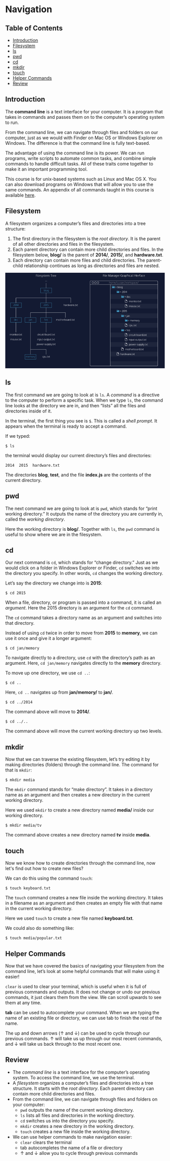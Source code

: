 # Navigation

## Table of Contents 

- [Introduction](#Introduction)
- [Filesystem](#Filesystem)
- [ls](#ls)
- [pwd](#pwd)
- [cd](#cd)
- [mkdir](#mkdir)
- [touch](#touch)
- [Helper Commands](#Helper-Commands)
- [Review](#Review)



## Introduction 

The **command line** is a text interface for your computer. It is a program that takes in commands and passes them on to the computer’s operating system to run.

From the command line, we can navigate through files and folders on our computer, just as we would with Finder on Mac OS or Windows Explorer on Windows. The difference is that the command line is fully text-based.

The advantage of using the command line is its power. We can run programs, write scripts to automate common tasks, and combine simple commands to handle difficult tasks. All of these traits come together to make it an important programming tool.

This course is for unix-based systems such as Linux and Mac OS X. You can also download programs on Windows that will allow you to use the same commands. An appendix of all commands taught in this course is available [here](https://www.codecademy.com/articles/command-line-commands). 



## Filesystem

A filesystem organizes a computer’s files and directories into a tree structure:

1. The first directory in the filesystem is the *root directory*. It is the parent of all other directories and files in the filesystem.
2. Each parent directory can contain more child directories and files. In the filesystem below, **blog/** is the parent of **2014/**, **2015/**, and **hardware.txt**.
3. Each directory can contain more files and child directories. The parent-child relationship continues as long as directories and files are nested.

<img src="images/1.1.png">



## ls

The first command we are going to look at is `ls`. A *command* is a directive to the computer to perform a specific task. When we type `ls`, the command line looks at the directory we are in, and then “lists” all the files and directories inside of it.

In the terminal, the first thing you see is `$`. This is called a *shell prompt*. It appears when the terminal is ready to accept a command.

If we typed:

```shell
$ ls
```

the terminal would display our current directory’s files and directories:

```shell
2014  2015  hardware.txt
```

The directories **blog**, **test**, and the file **index.js** are the contents of the current directory.



## pwd

The next command we are going to look at is `pwd`, which stands for “print working directory.” It outputs the name of the directory you are currently in, called the *working directory*.

Here the working directory is **blog/**. Together with `ls`, the `pwd` command is useful to show where we are in the filesystem.



## cd

Our next command is `cd`, which stands for “change directory.” Just as we would click on a folder in Windows Explorer or Finder, `cd` switches we into the directory you specify. In other words, `cd` changes the working directory.

Let’s say the directory we change into is **2015**:

```shell
$ cd 2015
```

When a file, directory, or program is passed into a command, it is called an *argument*. Here the 2015 directory is an argument for the `cd` command.

The `cd` command takes a directory name as an argument and switches into that directory.



Instead of using `cd` twice in order to move from **2015** to **memory**, we can use it once and give it a longer argument:

```shell
$ cd jan/memory
```

To navigate directly to a directory, use `cd` with the directory’s path as an argument. Here, `cd jan/memory` navigates directly to the **memory** directory.

To move up one directory, we use `cd ..`:

```shell
$ cd ..
```

Here, `cd ..` navigates up from **jan/memory/** to **jan/**. 

```shell
$ cd ../2014
```

The command above will move to **2014/**. 

```shell
$ cd ../..
```

The command above will move the current working directory up two levels. 



## mkdir

Now that we can traverse the existing filesystem, let’s try editing it by making directories (folders) through the command line. The command for that is `mkdir`:

```shell
$ mkdir media
```

The `mkdir` command stands for “make directory”. It takes in a directory name as an argument and then creates a new directory in the current working directory.

Here we used `mkdir` to create a new directory named **media/** inside our working directory.

```shell
$ mkdir media/tv
```

The command above creates a new directory named **tv** inside **media**. 



## touch

Now we know how to create directories through the command line, now let's find out how to create new files?

We can do this using the command `touch`:

```shell
$ touch keyboard.txt
```

The `touch` command creates a new file inside the working directory. It takes in a filename as an argument and then creates an empty file with that name in the current working directory.

Here we used `touch` to create a new file named **keyboard.txt**.

We could also do something like: 

```shell
$ touch media/popular.txt
```



## Helper Commands

Now that we have covered the basics of navigating your filesystem from the command line, let’s look at some helpful commands that will make using it easier!

`clear` is used to clear your terminal, which is useful when it is full of previous commands and outputs. It does not change or undo our previous commands, it just clears them from the view. We can scroll upwards to see them at any time.

**tab** can be used to autocomplete your command. When we are typing the name of an existing file or directory, we can use tab to finish the rest of the name.

The up and down arrows (↑ and ↓) can be used to cycle through our previous commands. ↑ will take us up through our most recent commands, and ↓ will take us back through to the most recent one.



## Review

- The *command line* is a text interface for the computer’s operating system. To access the command line, we use the terminal.
- A *filesystem* organizes a computer’s files and directories into a tree structure. It starts with the *root directory*. Each parent directory can contain more child directories and files.
- From the command line, we can navigate through files and folders on your computer:
  - `pwd` outputs the name of the current working directory.
  - `ls` lists all files and directories in the working directory.
  - `cd` switches us into the directory you specify.
  - `mkdir` creates a new directory in the working directory.
  - `touch` creates a new file inside the working directory.
- We can use helper commands to make navigation easier:
  - `clear` clears the terminal
  - tab autocompletes the name of a file or directory
  - ↑ and ↓ allow you to cycle through previous commands